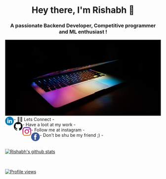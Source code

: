 <h1 align="center">Hey there, I'm Rishabh 👋</h1>
<h3 align="center">A passionate Backend Developer, Competitive programmer and ML enthusiast !</h3>
<img src = "Sphere.jpg" style="max-width:100%;"/>
<br/>
- 👨‍💻 Lets Connect - <a href="https://www.linkedin.com/in/rishabh-tyagi-514188190/">
  <img align="left" alt="Rishabh's Linkdein" width="28px" src="linkedin.svg" />
</a>
<br/>
- Have a loot at my work - <a href="https://github.com/rishabhtyagi2306">
  <img align="left" alt="Rishabh's Github" width="28px" src="github.png" />
</a>
<br/>
- Follow me at instagram - <a href="https://www.instagram.com/rishabhtyagi.2306">
  <img align="left" alt="Rishabh's Instagram" width="28px" src="instagram.svg" />
</a>
<br/>
- Don't be shu be my friend ;) -<a href="https://www.facebook.com/rishabhtyagi.2306">
  <img align="left" alt="Rishabh's Facebook" width="28px" src="facebook.svg" />
</a>

<br/>
<br/>
<br/>

<a href="https://github.com/rishabhtyagi2306">
 <img align="center" src="https://github-readme-stats.vercel.app/api?username=rishabhtyagi2306&show_icons=true&theme=gotham&line_height=27" alt="Rishabh's github stats"/>
<br/>
<br/>
<br/>

  ![Profile views](https://gpvc.arturio.dev/rishabhtyagi2306)
